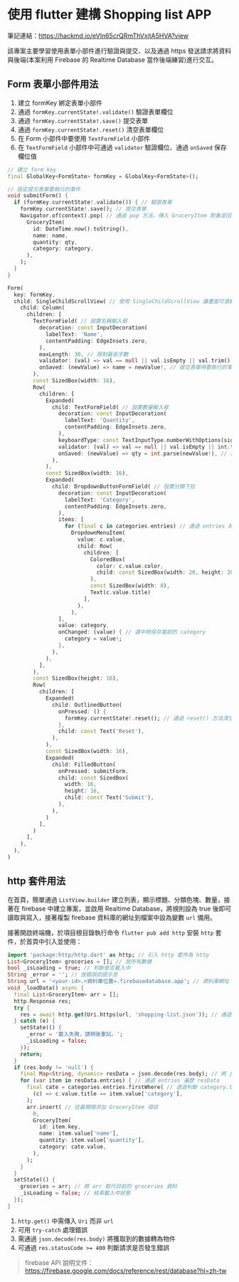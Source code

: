 # 使用 flutter 建構 Shopping list APP

筆記連結：<https://hackmd.io/eVIn65crQRmThVxjtA5HVA?view>

該專案主要學習使用表單小部件進行驗證與提交、以及通過 https 發送請求將資料與後端(本案利用 Firebase 的 Realtime Database 當作後端練習)進行交互。

## Form 表單小部件用法

1. 建立 formKey 綁定表單小部件
2. 通過 `formKey.currentState!.validate()` 驗證表單欄位
3. 通過 `formKey.currentState!.save()` 提交表單
4. 通過 `formKey.currentState!.reset()` 清空表單欄位
5. 在 Form 小部件中要使用 `TextFormField` 小部件
6. 在 `TextFormField` 小部件中可通過 `validator` 驗證欄位、通過 `onSaved` 保存欄位值

```dart
// 建立 form key
final GlobalKey<FormState> formKey = GlobalKey<FormState>();

// 設定提交表單要執行的事件
void submitForm() {
  if (formKey.currentState!.validate()) { // 驗證表單
    formKey.currentState!.save(); // 提交表單
    Navigator.of(context).pop( // 通過 pop 方法，傳入 GroceryItem 對象並回上一頁
      GroceryItem(
        id: DateTime.now().toString(),
        name: name,
        quantity: qty,
        category: category,
      ),
    );
  }
}

Form(
  key: formKey,
  child: SingleChildScrollView( // 使用 SingleChildScrollView 讓畫面可滾動
    child: Column(
      children: [
        TextFormField( // 設置名稱輸入框
          decoration: const InputDecoration(
            labelText: 'Name',
            contentPadding: EdgeInsets.zero,
          ),
          maxLength: 30, // 限制最長字數
          validator: (val) => val == null || val.isEmpty || val.trim().length < 2 ? 'Name must be at least 2 characters.' : null, // 進行驗證
          onSaved: (newValue) => name = newValue!, // 提交表單時要執行的事件，這邊將 name 保存下來
        ),
        const SizedBox(width: 16),
        Row(
          children: [
            Expanded(
              child: TextFormField( // 設置數量輸入框
                decoration: const InputDecoration(
                  labelText: 'Quantity',
                  contentPadding: EdgeInsets.zero,
                ),
                keyboardType: const TextInputType.numberWithOptions(signed: true), // 設置鍵盤類型
                validator: (val) => val == null || val.isEmpty || int.tryParse(val) == null || int.tryParse(val)! <= 0 ? 'Quantity must be an integer.' : null, // 進行驗證
                onSaved: (newValue) => qty = int.parse(newValue!), // 提交表單時要執行的事件，這邊將 qty 保存下來
              ),
            ),
            const SizedBox(width: 16),
            Expanded(
              child: DropdownButtonFormField( // 設置分類下拉
                decoration: const InputDecoration(
                  labelText: 'Category',
                  contentPadding: EdgeInsets.zero,
                ),
                items: [
                  for (final c in categories.entries) // 通過 entries 將物件轉換為 key 與 value 的陣列以進行遍歷
                    DropdownMenuItem(
                      value: c.value,
                      child: Row(
                        children: [
                          ColoredBox(
                            color: c.value.color,
                            child: const SizedBox(width: 20, height: 20),
                          ),
                          const SizedBox(width: 8),
                          Text(c.value.title)
                        ],
                      ),
                    ),
                ],
                value: category,
                onChanged: (value) { // 選中時保存當前的 category
                  category = value!;
                },
              ),
            ),
          ],
        ),
        const SizedBox(height: 16),
        Row(
          children: [
            Expanded(
              child: OutlinedButton(
                onPressed: () {
                  formKey.currentState!.reset(); // 通過 reset() 方法清空表單欄位
                },
                child: const Text('Reset'),
              ),
            ),
            const SizedBox(width: 16),
            Expanded(
              child: FilledButton(
                onPressed: submitForm,
                child: const SizedBox(
                  width: 16,
                  height: 16,
                  child: const Text('Submit'),
                ),
              ),
            )
          ],
        )
      ],
    ),
  ),
)
```

## http 套件用法

在首頁，簡單通過 `ListView.builder` 建立列表，顯示標題、分類色塊、數量，接著在 firebase 中建立專案，並啟用 Realtime Database，將規則設為 true 後即可讀取與寫入，接著複製 firebase 資料庫的網址到檔案中設為變數 `url` 備用。

接著開啟終端機，於項目根目錄執行命令 `flutter pub add http` 安裝 `http` 套件，於首頁中引入並使用：

```dart
import 'package:http/http.dart' as http; // 引入 http 套件為 http
List<GroceryItem> groceries = []; // 放所有數據
bool _isLoading = true; // 判斷是否載入中
String _error = ''; // 放錯誤訊提示息
String url = '<your-id>.<資料庫位置>.firebasedatabase.app'; // 資料庫網址
void _loadData() async {
  final List<GroceryItem> arr = [];
  http.Response res;
  try {
    res = await http.get(Uri.https(url, 'shopping-list.json')); // 通過 http.get 發送請求獲取數據
  } catch (e) {
    setState(() {
      _error = '載入失敗，請稍後重試。';
      _isLoading = false;
    });
    return;
  }
  if (res.body != 'null') {
    final Map<String, dynamic> resData = json.decode(res.body); // 將 json 轉為 map 對象
    for (var item in resData.entries) { // 通過 entries 遍歷 resData
      final cate = categories.entries.firstWhere( // 透過判斷 category.title 獲取實際的 category
        (c) => c.value.title == item.value['category'],
      );
      arr.insert( // 往最開頭添加 GroceryItem 項目
        0,
        GroceryItem(
          id: item.key,
          name: item.value['name'],
          quantity: item.value['quantity'],
          category: cate.value,
        ),
      );
    }
  }
  setState(() {
    groceries = arr; // 將 arr 取代目前的 groceries 資料
    _isLoading = false; // 結束載入中狀態
  });
}
```

1. `http.get()` 中需傳入 `Uri` 而非 `url`
2. 可用 `try-catch` 處理錯誤
3. 需通過 `json.decode(res.body)` 將獲取到的數據轉為物件
4. 可通過 `res.statusCode >= 400` 判斷請求是否發生錯誤

> firebase API 說明文件：<https://firebase.google.com/docs/reference/rest/database?hl=zh-tw>